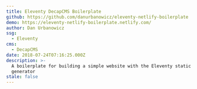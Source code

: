 ```yaml
---
title: Eleventy DecapCMS Boilerplate
github: https://github.com/danurbanowicz/eleventy-netlify-boilerplate
demo: https://eleventy-netlify-boilerplate.netlify.com/
author: Dan Urbanowicz
ssg:
  - Eleventy
cms:
  - DecapCMS
date: 2018-07-24T07:16:25.000Z
description: >-
  A boilerplate for building a simple website with the Eleventy static site
  generator
stale: false
---
```

